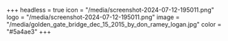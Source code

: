 +++
headless = true
icon = "/media/screenshot-2024-07-12-195011.png"
logo = "/media/screenshot-2024-07-12-195011.png"
image = "/media/golden_gate_bridge_dec_15_2015_by_don_ramey_logan.jpg"
color = "#5a4ae3"
+++
